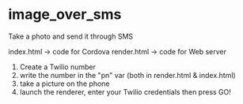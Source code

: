 # image_over_sms
Take a photo and send it through SMS

index.html  -> code for Cordova
render.html -> code for Web server


1. Create a Twilio number
2. write the number in the "pn"  var (both in render.html & index.html)
3. take a picture on the phone
4. launch the renderer, enter your Twilio credentials then press GO!
